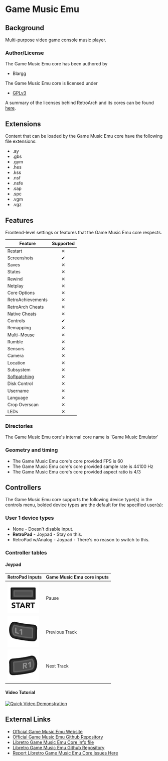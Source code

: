 # Game Music Emu

## Background

Multi-purpose video game console music player.

### Author/License

The Game Music Emu core has been authored by

- Blargg

The Game Music Emu core is licensed under

- [GPLv3](https://github.com/libretro/libretro-gme/blob/master/LICENSE)

A summary of the licenses behind RetroArch and its cores can be found [here](../development/licenses.md).

## Extensions

Content that can be loaded by the Game Music Emu core have the following file extensions:

- .ay
- .gbs
- .gym
- .hes
- .kss
- .nsf
- .nsfe
- .sap
- .spc
- .vgm
- .vgz

## Features

Frontend-level settings or features that the Game Music Emu core respects.

| Feature           | Supported |
|-------------------|:---------:|
| Restart           | ✕         |
| Screenshots       | ✔         |
| Saves             | ✕         |
| States            | ✕         |
| Rewind            | ✕         |
| Netplay           | ✕         |
| Core Options      | ✕         |
| RetroAchievements | ✕         |
| RetroArch Cheats  | ✕         |
| Native Cheats     | ✕         |
| Controls          | ✔         |
| Remapping         | ✕         |
| Multi-Mouse       | ✕         |
| Rumble            | ✕         |
| Sensors           | ✕         |
| Camera            | ✕         |
| Location          | ✕         |
| Subsystem         | ✕         |
| [Softpatching](../guides/softpatching.md) | ✕         |
| Disk Control      | ✕         |
| Username          | ✕         |
| Language          | ✕         |
| Crop Overscan     | ✕         |
| LEDs              | ✕         |

### Directories

The Game Music Emu core's internal core name is 'Game Music Emulator'

### Geometry and timing

- The Game Music Emu core's core provided FPS is 60
- The Game Music Emu core's core provided sample rate is 44100 Hz
- The Game Music Emu core's core provided aspect ratio is 4/3

## Controllers

The Game Music Emu core supports the following device type(s) in the controls menu, bolded device types are the default for the specified user(s):

### User 1 device types

- None - Doesn't disable input.
- **RetroPad** - Joypad - Stay on this.
- RetroPad w/Analog - Joypad - There's no reason to switch to this.

### Controller tables

#### Joypad

| RetroPad Inputs                                | Game Music Emu core inputs |
|------------------------------------------------|----------------------------|
| ![](../image/retropad/retro_start.png)         | Pause                      |
| ![](../image/retropad/retro_l1.png)            | Previous Track             |
| ![](../image/retropad/retro_r1.png)            | Next Track                 |

#### Video Tutorial

[![Quick Video Demonstration](http://img.youtube.com/vi/vxbRDG2TTIM/0.jpg)](http://www.youtube.com/watch?v=vxbRDG2TTIM)

## External Links

- [Official Game Music Emu Website](http://blargg.8bitalley.com/libs/audio.html)
- [Official Game Music Emu Github Repository](https://bitbucket.org/mpyne/game-music-emu/wiki/Home)
- [Libretro Game Music Emu Core info file](https://github.com/libretro/libretro-super/blob/master/dist/info/gme_libretro.info)
- [Libretro Game Music Emu Github Repository](https://github.com/libretro/libretro-gme)
- [Report Libretro Game Music Emu Core Issues Here](https://github.com/libretro/libretro-gme/issues)